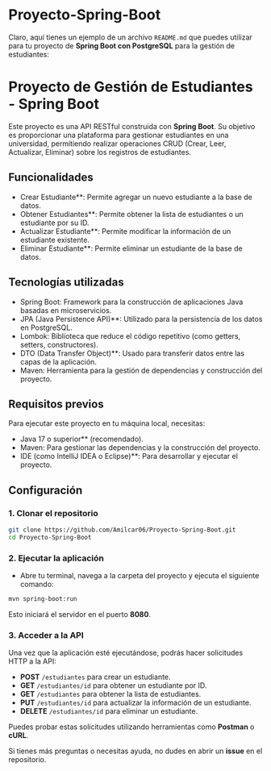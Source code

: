 # Proyecto-Spring-Boot
Claro, aquí tienes un ejemplo de un archivo `README.md` que puedes utilizar para tu proyecto de **Spring Boot con PostgreSQL** para la gestión de estudiantes:

# Proyecto de Gestión de Estudiantes - Spring Boot

Este proyecto es una API RESTful construida con **Spring Boot**. Su objetivo es proporcionar una plataforma para gestionar estudiantes en una universidad, permitiendo realizar operaciones CRUD (Crear, Leer, Actualizar, Eliminar) sobre los registros de estudiantes.

## Funcionalidades

- Crear Estudiante**: Permite agregar un nuevo estudiante a la base de datos.
- Obtener Estudiantes**: Permite obtener la lista de estudiantes o un estudiante por su ID.
- Actualizar Estudiante**: Permite modificar la información de un estudiante existente.
- Eliminar Estudiante**: Permite eliminar un estudiante de la base de datos.

## Tecnologías utilizadas

- Spring Boot: Framework para la construcción de aplicaciones Java basadas en microservicios.
- JPA (Java Persistence API)**: Utilizado para la persistencia de los datos en PostgreSQL.
- Lombok: Biblioteca que reduce el código repetitivo (como getters, setters, constructores).
- DTO (Data Transfer Object)**: Usado para transferir datos entre las capas de la aplicación.
- Maven: Herramienta para la gestión de dependencias y construcción del proyecto.

## Requisitos previos

Para ejecutar este proyecto en tu máquina local, necesitas:

- Java 17 o superior** (recomendado).
- Maven: Para gestionar las dependencias y la construcción del proyecto.
- IDE (como IntelliJ IDEA o Eclipse)**: Para desarrollar y ejecutar el proyecto.

## Configuración

### 1. Clonar el repositorio

```bash
git clone https://github.com/Amilcar06/Proyecto-Spring-Boot.git
cd Proyecto-Spring-Boot
```

### 2. Ejecutar la aplicación

- Abre tu terminal, navega a la carpeta del proyecto y ejecuta el siguiente comando:

```bash
mvn spring-boot:run
```

Esto iniciará el servidor en el puerto **8080**.

### 3. Acceder a la API

Una vez que la aplicación esté ejecutándose, podrás hacer solicitudes HTTP a la API:

- **POST** `/estudiantes` para crear un estudiante.
- **GET** `/estudiantes/id` para obtener un estudiante por ID.
- **GET** `/estudiantes` para obtener la lista de estudiantes.
- **PUT** `/estudiantes/id` para actualizar la información de un estudiante.
- **DELETE** `/estudiantes/id` para eliminar un estudiante.

Puedes probar estas solicitudes utilizando herramientas como **Postman** o **cURL**.

Si tienes más preguntas o necesitas ayuda, no dudes en abrir un **issue** en el repositorio.
